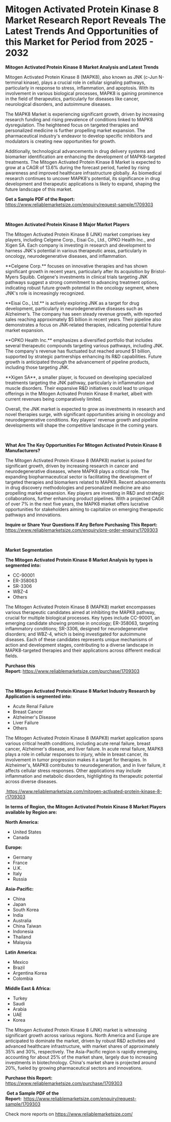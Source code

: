 <p><h1>Mitogen Activated Protein Kinase 8 Market Research Report Reveals The Latest Trends And Opportunities of this Market for Period from 2025 - 2032</h1></p><p><strong>Mitogen Activated Protein Kinase 8 Market Analysis and Latest Trends</strong></p>
<p><p>Mitogen Activated Protein Kinase 8 (MAPK8), also known as JNK (c-Jun N-terminal kinase), plays a crucial role in cellular signaling pathways, particularly in response to stress, inflammation, and apoptosis. With its involvement in various biological processes, MAPK8 is gaining prominence in the field of therapeutics, particularly for diseases like cancer, neurological disorders, and autoimmune diseases.</p><p>The MAPK8 Market is experiencing significant growth, driven by increasing research funding and rising prevalence of conditions linked to MAPK8 dysregulation. The heightened focus on targeted therapies and personalized medicine is further propelling market expansion. The pharmaceutical industry's endeavor to develop specific inhibitors and modulators is creating new opportunities for growth.</p><p>Additionally, technological advancements in drug delivery systems and biomarker identification are enhancing the development of MAPK8-targeted treatments. The Mitogen Activated Protein Kinase 8 Market is expected to grow at a CAGR of 13.6% during the forecast period, fueled by rising awareness and improved healthcare infrastructure globally. As biomedical research continues to uncover MAPK8's potential, its significance in drug development and therapeutic applications is likely to expand, shaping the future landscape of this market.</p></p>
<p><strong>Get a Sample PDF of the Report:&nbsp;</strong> <a href="https://www.reliablemarketsize.com/enquiry/request-sample/1709303?utm_campaign=3009&utm_medium=2&utm_source=Github&utm_content=ia&utm_term=08032025&utm_id=mitogen-activated-protein-kinase-8">https://www.reliablemarketsize.com/enquiry/request-sample/1709303</a></p>
<p>&nbsp;</p>
<p><strong>Mitogen Activated Protein Kinase 8 Major Market Players</strong></p>
<p><p>The Mitogen Activated Protein Kinase 8 (JNK) market comprises key players, including Celgene Corp., Eisai Co., Ltd., OPKO Health Inc., and Xigen SA. Each company is investing in research and development to harness JNK's potential in various therapeutic areas, particularly in oncology, neurodegenerative diseases, and inflammation.</p><p>**Celgene Corp.** focuses on innovative therapies and has shown significant growth in recent years, particularly after its acquisition by Bristol-Myers Squibb. Celgene's investments in clinical trials targeting JNK pathways suggest a strong commitment to advancing treatment options, indicating robust future growth potential in the oncology segment, where JNK's role is increasingly recognized.</p><p>**Eisai Co., Ltd.** is actively exploring JNK as a target for drug development, particularly in neurodegenerative diseases such as Alzheimer’s. The company has seen steady revenue growth, with reported sales reaching approximately $5 billion in recent years. Their pipeline also demonstrates a focus on JNK-related therapies, indicating potential future market expansion.</p><p>**OPKO Health Inc.** emphasizes a diversified portfolio that includes several therapeutic compounds targeting various pathways, including JNK. The company's revenue has fluctuated but reached around $1 billion, supported by strategic partnerships enhancing its R&D capabilities. Future growth is anticipated through the advancement of pipeline products, including those targeting JNK.</p><p>**Xigen SA**, a smaller player, is focused on developing specialized treatments targeting the JNK pathway, particularly in inflammation and muscle disorders. Their expansive R&D initiatives could lead to unique offerings in the Mitogen Activated Protein Kinase 8 market, albeit with current revenues being comparatively limited.</p><p>Overall, the JNK market is expected to grow as investments in research and novel therapies surge, with significant opportunities arising in oncology and neurodegenerative conditions. Key players' revenue growth and pipeline developments will shape the competitive landscape in the coming years.</p></p>
<p>&nbsp;</p>
<p><strong>What Are The Key Opportunities For Mitogen Activated Protein Kinase 8 Manufacturers?</strong></p>
<p><p>The Mitogen Activated Protein Kinase 8 (MAPK8) market is poised for significant growth, driven by increasing research in cancer and neurodegenerative diseases, where MAPK8 plays a critical role. The expanding biopharmaceutical sector is facilitating the development of targeted therapies and biomarkers related to MAPK8. Recent advancements in drug discovery methodologies and personalized medicine are also propelling market expansion. Key players are investing in R&D and strategic collaborations, further enhancing product pipelines. With a projected CAGR of over 7% in the next five years, the MAPK8 market offers lucrative opportunities for stakeholders aiming to capitalize on emerging therapeutic pathways and innovations.</p></p>
<p><strong>Inquire or Share Your Questions If Any Before Purchasing This Report:</strong> <a href="https://www.reliablemarketsize.com/enquiry/pre-order-enquiry/1709303?utm_campaign=3009&utm_medium=2&utm_source=Github&utm_content=ia&utm_term=08032025&utm_id=mitogen-activated-protein-kinase-8">https://www.reliablemarketsize.com/enquiry/pre-order-enquiry/1709303</a></p>
<p>&nbsp;</p>
<p><strong>Market Segmentation</strong></p>
<p><strong>The Mitogen Activated Protein Kinase 8 Market Analysis by types is segmented into:</strong></p>
<p><ul><li>CC-90001</li><li>ER-358063</li><li>SR-3306</li><li>WBZ-4</li><li>Others</li></ul></p>
<p><p>The Mitogen Activated Protein Kinase 8 (MAPK8) market encompasses various therapeutic candidates aimed at inhibiting the MAPK8 pathway, crucial for multiple biological processes. Key types include CC-90001, an emerging candidate showing promise in oncology; ER-358063, targeting inflammatory conditions; SR-3306, designed for neurodegenerative disorders; and WBZ-4, which is being investigated for autoimmune diseases. Each of these candidates represents unique mechanisms of action and development stages, contributing to a diverse landscape in MAPK8-targeted therapies and their applications across different medical fields.</p></p>
<p><strong>Purchase this Report:&nbsp;</strong><a href="https://www.reliablemarketsize.com/purchase/1709303?utm_campaign=3009&utm_medium=2&utm_source=Github&utm_content=ia&utm_term=08032025&utm_id=mitogen-activated-protein-kinase-8">https://www.reliablemarketsize.com/purchase/1709303</a></p>
<p>&nbsp;</p>
<p><strong>The Mitogen Activated Protein Kinase 8 Market Industry Research by Application is segmented into:</strong></p>
<p><ul><li>Acute Renal Failure</li><li>Breast Cancer</li><li>Alzheimer's Disease</li><li>Liver Failure</li><li>Others</li></ul></p>
<p><p>The Mitogen Activated Protein Kinase 8 (MAPK8) market application spans various critical health conditions, including acute renal failure, breast cancer, Alzheimer's disease, and liver failure. In acute renal failure, MAPK8 plays a role in cellular responses to injury, while in breast cancer, its involvement in tumor progression makes it a target for therapies. In Alzheimer's, MAPK8 contributes to neurodegeneration, and in liver failure, it affects cellular stress responses. Other applications may include inflammation and metabolic disorders, highlighting its therapeutic potential across diverse diseases.</p></p>
<p><a href="https://www.reliablemarketsize.com/mitogen-activated-protein-kinase-8-r1709303?utm_campaign=3009&utm_medium=2&utm_source=Github&utm_content=ia&utm_term=08032025&utm_id=mitogen-activated-protein-kinase-8">&nbsp;https://www.reliablemarketsize.com/mitogen-activated-protein-kinase-8-r1709303</a></p>
<p><strong>In terms of Region, the Mitogen Activated Protein Kinase 8 Market Players available by Region are:</strong></p>
<p>
    <p> <strong> North America: </strong>
        <ul>
            <li>United States</li>
            <li>Canada</li>
        </ul>
        </p> 
    <p> <strong> Europe: </strong>
        <ul>
            <li>Germany</li>
            <li>France</li>
            <li>U.K.</li>
            <li>Italy</li>
            <li>Russia</li>
        </ul>
        </p> 
    <p> <strong> Asia-Pacific: </strong>
        <ul>
            <li>China</li>
            <li>Japan</li>
            <li>South Korea</li>
            <li>India</li>
            <li>Australia</li>
            <li>China Taiwan</li>
            <li>Indonesia</li>
            <li>Thailand</li>
            <li>Malaysia</li>
        </ul>
        </p> 
    <p> <strong> Latin America: </strong>
        <ul>
            <li>Mexico</li>
            <li>Brazil</li>
            <li>Argentina Korea</li>
            <li>Colombia</li>
        </ul>
        </p> 
    <p> <strong> Middle East & Africa: </strong>
        <ul>
            <li>Turkey</li>
            <li>Saudi</li>
            <li>Arabia</li>
            <li>UAE</li>
            <li>Korea</li>
        </ul>
    </p>
    </p>
<p><p>The Mitogen Activated Protein Kinase 8 (JNK) market is witnessing significant growth across various regions. North America and Europe are anticipated to dominate the market, driven by robust R&D activities and advanced healthcare infrastructure, with market shares of approximately 35% and 30%, respectively. The Asia-Pacific region is rapidly emerging, accounting for about 25% of the market share, largely due to increasing investments in biotechnology. China's market share is projected around 20%, fueled by growing pharmaceutical sectors and innovations.</p></p>
<p><strong>Purchase this Report: </strong><a href="https://www.reliablemarketsize.com/purchase/1709303?utm_campaign=3009&utm_medium=2&utm_source=Github&utm_content=ia&utm_term=08032025&utm_id=mitogen-activated-protein-kinase-8">https://www.reliablemarketsize.com/purchase/1709303</a></p>
<p>&nbsp;<strong>Get a Sample PDF of the Report:&nbsp;&nbsp;</strong><a href="https://www.reliablemarketsize.com/enquiry/request-sample/1709303?utm_campaign=3009&utm_medium=2&utm_source=Github&utm_content=ia&utm_term=08032025&utm_id=mitogen-activated-protein-kinase-8">https://www.reliablemarketsize.com/enquiry/request-sample/1709303</a></p>
<p><strong></strong></p>
<p>Check more reports on <a href="https://www.reliablemarketsize.com/?utm_campaign=3009&utm_medium=2&utm_source=Github&utm_content=ia&utm_term=08032025&utm_id=mitogen-activated-protein-kinase-8">https://www.reliablemarketsize.com/</a></p>